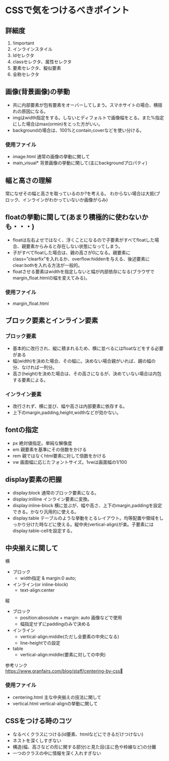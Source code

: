 # CSSで気をつけるべきポイント

## 詳細度
1. !important
2. インラインスタイル
3. Idセレクタ
4. classセレクタ、属性セレクタ
5. 要素セレクタ、擬似要素
6. 全称セレクタ

## 画像(背景画像)の挙動
- 共に内部要素が包有要素をオーバーしてしまう。スマホサイトの場合、横揺れの原因になる。
- imgはwidth指定をする。しないとディフォルトで画像幅をとる。また%指定にした場合はmax(ormin)をとった方がいい。
- backgroundの場合は、100%とcontain,coverなどを使い分ける。

### 使用ファイル
- image.html 通常の画像の挙動に関して
- main_visual* 背景画像の挙動に関して(主にbackgroundプロパティ)

## 幅と高さの理解
常になぜその幅と高さを取っているのか?を考える。
わからない場合は大抵(ブロック、インラインがわかっていないか画像がらみ)

## floatの挙動に関して(あまり積極的に使わないかも・・・)
- floatは左右よせではなく、浮くことになるので子要素がすべてfloatした場合、親要素からみると存在しない状態になってしまう。
- 子がすべてfloatした場合は、親の高さが0になる。親要素にclass=”clearfix”を入れるか、overflow:hiddenを与える、後述要素にclear:bothを入れる方法が一般的。
- floatさせる要素はwidthを指定しないと幅が内部依存になる(ブラウザでmargin_float.htmlの幅を変えてみる)。

### 使用ファイル
- margin_float.html


## ブロック要素とインライン要素

### ブロック要素
- 基本的に改行され、縦に積まれるため、横に並べるにはfloatなどをする必要がある
- 幅(width)を決めた場合、その幅に。決めない場合親がいれば、親の幅の分、なければ一列分。
- 高さ(height)を決めた場合は、その高さになるが、決めていない場合は内包する要素による。

### インライン要素
- 改行されず、横に並び、幅や高さは内部要素に依存する。
- 上下のmargin,padding,height,widthなどが効かない。

## fontの指定
- px 絶対値指定。単純な解像度
- em 親要素を基準にその倍数をかける
- rem 親ではなくhtml要素に対して倍数をかける
- vw 画面幅に応じたフォントサイズ。1vwは画面幅の1/100

## display要素の把握
- display:block 通常のブロック要素になる。
- display:inliline インライン要素に変換。
- display:inline-block  横に並ぶが、幅や高さ、上下のmargin,paddingを設定できる。かなり汎用的に使える。
- display:table テーブルのような挙動をとるレイアウト。均等配置や領域をしっかり分けた時などに使える。縦中央(vertical-align)が楽。子要素にはdisplay:table-cellを設定する。

## 中央揃えに関して

横
- ブロック
  - width指定 & margin:0 auto;
- インライン(or inline-block)
  - text-align:center

縦
- ブロック
  - position:abosolute + margin: auto 画像などで使用
  - 幅指定せずにpaddingのみで決める
- インライン
  - vertical-align:middle(ただし全要素の中央になる)
  - line-heightでの設定
- table
  - vertical-align:middle(要素に対しての中央)

参考リンク<br>
https://www.granfairs.com/blog/staff/centering-by-css<br>

### 使用ファイル
- centering.html 主な中央揃えの技法に関して
- vertical.html vertical-alignの挙動に関して

## CSSをつける時のコツ
- なるべくクラスにつける(id要素、htmlなどにできるだけつけない)
- ネストを深くしすぎない
- 構造(幅、高さなどの形に関する部分)と見た目(主に色や枠線など)の分離
- 一つのクラスの中に情報を深く入れすぎない
